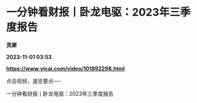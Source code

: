 # 一分钟看财报丨卧龙电驱：2023年三季度报告
**灵犀**

**2023-11-01 03:53**

**https://www.yicai.com/video/101892298.html**

点击视频，速览要点──

一分钟看财报丨卧龙电驱：2023年三季度报告